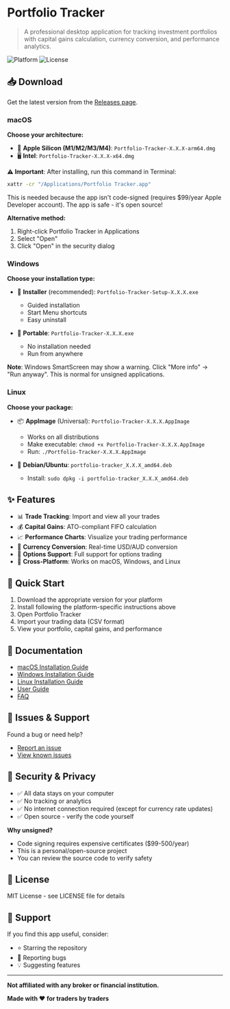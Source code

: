 # Portfolio Tracker

> A professional desktop application for tracking investment portfolios with capital gains calculation, currency conversion, and performance analytics.

![Platform](https://img.shields.io/badge/platform-macOS%20%7C%20Windows%20%7C%20Linux-lightgrey)
![License](https://img.shields.io/badge/license-MIT-blue.svg)

## 📥 Download

Get the latest version from the [Releases page](https://github.com/wabzqem/portfolio-tracker-releases/releases/latest).

### macOS

**Choose your architecture:**
- 🍎 **Apple Silicon (M1/M2/M3/M4)**: `Portfolio-Tracker-X.X.X-arm64.dmg`
- 🖥️ **Intel**: `Portfolio-Tracker-X.X.X-x64.dmg`

**⚠️ Important**: After installing, run this command in Terminal:
```bash
xattr -cr "/Applications/Portfolio Tracker.app"
```

This is needed because the app isn't code-signed (requires $99/year Apple Developer account). The app is safe - it's open source!

**Alternative method:**
1. Right-click Portfolio Tracker in Applications
2. Select "Open"
3. Click "Open" in the security dialog

### Windows

**Choose your installation type:**
- 💾 **Installer** (recommended): `Portfolio-Tracker-Setup-X.X.X.exe`
  - Guided installation
  - Start Menu shortcuts
  - Easy uninstall
  
- 🚀 **Portable**: `Portfolio-Tracker-X.X.X.exe`
  - No installation needed
  - Run from anywhere

**Note**: Windows SmartScreen may show a warning. Click "More info" → "Run anyway". This is normal for unsigned applications.

### Linux

**Choose your package:**
- 📦 **AppImage** (Universal): `Portfolio-Tracker-X.X.X.AppImage`
  - Works on all distributions
  - Make executable: `chmod +x Portfolio-Tracker-X.X.X.AppImage`
  - Run: `./Portfolio-Tracker-X.X.X.AppImage`
  
- 🐧 **Debian/Ubuntu**: `portfolio-tracker_X.X.X_amd64.deb`
  - Install: `sudo dpkg -i portfolio-tracker_X.X.X_amd64.deb`

## ✨ Features

- 📊 **Trade Tracking**: Import and view all your trades
- 💰 **Capital Gains**: ATO-compliant FIFO calculation
- 📈 **Performance Charts**: Visualize your trading performance
- 💱 **Currency Conversion**: Real-time USD/AUD conversion
- 🎯 **Options Support**: Full support for options trading
- 📱 **Cross-Platform**: Works on macOS, Windows, and Linux

## 🚀 Quick Start

1. Download the appropriate version for your platform
2. Install following the platform-specific instructions above
3. Open Portfolio Tracker
4. Import your trading data (CSV format)
5. View your portfolio, capital gains, and performance

## 📖 Documentation

- [macOS Installation Guide](INSTALL_MACOS.md)
- [Windows Installation Guide](INSTALL_WINDOWS.md)
- [Linux Installation Guide](INSTALL_LINUX.md)
- [User Guide](USER_GUIDE.md)
- [FAQ](FAQ.md)

## 🐛 Issues & Support

Found a bug or need help?

- [Report an issue](https://github.com/wabzqem/portfolio-tracker-releases/issues)
- [View known issues](https://github.com/wabzqem/portfolio-tracker-releases/issues)

## 🔐 Security & Privacy

- ✅ All data stays on your computer
- ✅ No tracking or analytics
- ✅ No internet connection required (except for currency rate updates)
- ✅ Open source - verify the code yourself

**Why unsigned?**
- Code signing requires expensive certificates ($99-500/year)
- This is a personal/open-source project
- You can review the source code to verify safety

## 📜 License

MIT License - see LICENSE file for details

## 💖 Support

If you find this app useful, consider:
- ⭐ Starring the repository
- 🐛 Reporting bugs
- 💡 Suggesting features

---

**Not affiliated with any broker or financial institution.**

**Made with ❤️ for traders by traders**
